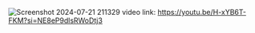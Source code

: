 ![Screenshot 2024-07-21 211329](https://github.com/user-attachments/assets/ba485733-f046-46c6-af17-a650d4d4ba04)
video link: https://youtu.be/H-xYB6T-FKM?si=NE8eP9dlsRWoDtj3